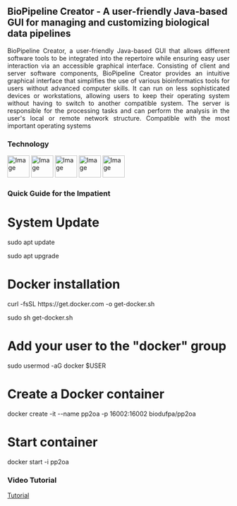 ## BioPipeline Creator - A user-friendly Java-based GUI for managing and customizing biological data pipelines
<p align="justify"> BioPipeline Creator, a user-friendly Java-based GUI that allows different software tools to be integrated into the repertoire while ensuring easy user interaction via an accessible graphical interface. Consisting of client and server software components, BioPipeline Creator provides an intuitive graphical interface that simplifies the use of various bioinformatics tools for users without advanced computer skills. It can run on less sophisticated devices or workstations, allowing users to keep their operating system without having to switch to another compatible system. The server is responsible for the processing tasks and can perform the analysis in the user's local or remote network structure. Compatible with the most important operating systems<p>

### Technology
<image src="https://github.com/allanverasce/allanverasce/assets/25986290/e9eef5db-3d9e-419d-bc31-c29c16076146" alt="Image" width="50"/>
<image src="https://github.com/allanverasce/allanverasce/assets/25986290/3f178481-786d-4e6f-b46f-7e10732e9ca8" alt="Image" width="50"/>
<image src="https://github.com/allanverasce/allanverasce/assets/25986290/edfd02bc-1396-47a8-886f-c52d10508b0d" alt="Image" width="50"/>
<image src="https://github.com/allanverasce/bpc/assets/25986290/ec57d394-ea98-4755-b6ea-e95acec67aa0" alt="Image" width="50"/>
<image src="https://github.com/allanverasce/bpc/assets/25986290/0f2e354d-7a51-4b7a-b04a-fa8f9189d301" alt="Image" width="50"/>

### Quick Guide for the Impatient
# System Update
<p>sudo apt update</p>
<p>sudo apt upgrade</p>

# Docker installation
<p>curl -fsSL https://get.docker.com -o get-docker.sh</p>
<p>sudo sh get-docker.sh</p>

# Add your user to the "docker" group
<p>sudo usermod -aG docker $USER</p>

# Create a Docker container
<p>docker create -it --name pp2oa -p 16002:16002 biodufpa/pp2oa</p>

# Start container 
<p>docker start -i pp2oa</p>

### Video Tutorial 
[Tutorial](doc/BioPipelineCreator_Tutorial.mp4)
